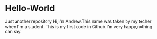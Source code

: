 # Hello-World
Just another repository
Hi,I'm Andrew.This name was taken by my techer when I'm a student. This is my first code in Github.I'm very happy,nothing can say.
